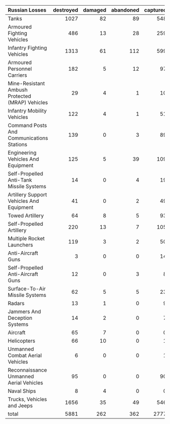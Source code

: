 | Russian Losses                                   |   destroyed |   damaged |   abandoned |   captured |   total |
|:-------------------------------------------------|------------:|----------:|------------:|-----------:|--------:|
| Tanks                                            |        1027 |        82 |          89 |        548 |    1746 |
| Armoured Fighting Vehicles                       |         486 |        13 |          28 |        259 |     786 |
| Infantry Fighting Vehicles                       |        1313 |        61 |         112 |        599 |    2085 |
| Armoured Personnel Carriers                      |         182 |         5 |          12 |         97 |     296 |
| Mine-Resistant Ambush Protected  (MRAP) Vehicles |          29 |         4 |           1 |         10 |      44 |
| Infantry Mobility Vehicles                       |         122 |         4 |           1 |         51 |     178 |
| Command Posts And Communications Stations        |         139 |         0 |           3 |         89 |     231 |
| Engineering Vehicles And Equipment               |         125 |         5 |          39 |        109 |     278 |
| Self-Propelled Anti-Tank Missile Systems         |          14 |         0 |           4 |         19 |      37 |
| Artillery Support Vehicles And Equipment         |          41 |         0 |           2 |         49 |      92 |
| Towed Artillery                                  |          64 |         8 |           5 |         93 |     170 |
| Self-Propelled Artillery                         |         220 |        13 |           7 |        105 |     345 |
| Multiple Rocket Launchers                        |         119 |         3 |           2 |         50 |     174 |
| Anti-Aircraft Guns                               |           3 |         0 |           0 |         14 |      17 |
| Self-Propelled Anti-Aircraft Guns                |          12 |         0 |           3 |          8 |      23 |
| Surface-To-Air Missile Systems                   |          62 |         5 |           5 |         23 |      95 |
| Radars                                           |          13 |         1 |           0 |          9 |      23 |
| Jammers And Deception Systems                    |          14 |         2 |           0 |          7 |      23 |
| Aircraft                                         |          65 |         7 |           0 |          0 |      72 |
| Helicopters                                      |          66 |        10 |           0 |          1 |      77 |
| Unmanned Combat Aerial Vehicles                  |           6 |         0 |           0 |          1 |       7 |
| Reconnaissance Unmanned Aerial Vehicles          |          95 |         0 |           0 |         90 |     185 |
| Naval Ships                                      |           8 |         4 |           0 |          0 |      12 |
| Trucks, Vehicles and Jeeps                       |        1656 |        35 |          49 |        546 |    2286 |
| total                                            |        5881 |       262 |         362 |       2777 |    9282 |